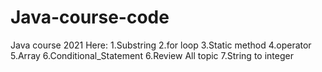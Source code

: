 # Java-course-code
Java course 2021
Here:
1.Substring
2.for loop
3.Static method
4.operator
5.Array
6.Conditional_Statement
6.Review All topic
7.String to integer
